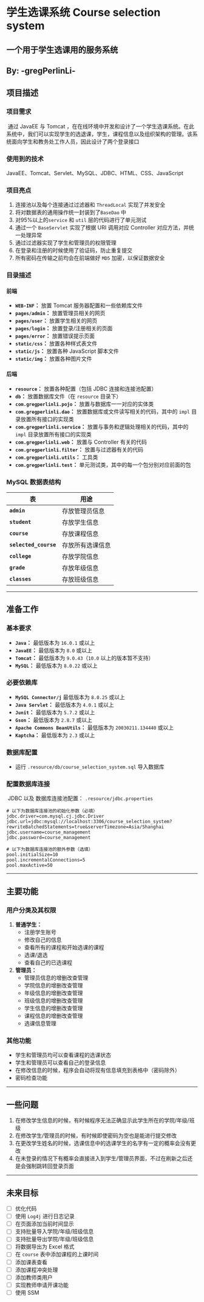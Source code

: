 # **学生选课系统 Course selection system**

## 一个用于学生选课用的服务系统

## By: -gregPerlinLi-

## 项目描述

### 项目需求

​	通过 JavaEE 与 Tomcat ，在在线环境中开发和设计了一个学生选课系统。在此系统中，我们可以实现学生的选退课，学生，课程信息以及组织架构的管理。该系统面向学生和教务处工作人员，因此设计了两个登录接口

### 使用到的技术

JavaEE、Tomcat、Servlet、MySQL、JDBC、HTML、CSS、JavaScript

### 项目亮点

1. 连接池以及每个连接通过过滤器和 `ThreadLocal` 实现了并发安全
2. 将对数据表的通用操作统一封装到了`BaseDao` 中
3. 对95%以上的`service` 和 `util` 层的代码进行了单元测试
4. 通过一个 `BaseServlet` 实现了根据 URI 调用对应 Controller 对应方法，并统一处理异常
5. 通过过滤器实现了学生和管理员的权限管理
6. 在登录和注册的时候使用了验证码，防止重复提交
7. 所有密码在传输之前均会在前端做好 `MD5` 加密，以保证数据安全

### 目录描述

#### 前端

- **`WEB-INF`：** 放置 Tomcat 服务器配置和一些依赖库文件
- **`pages/admin`：** 放置管理员相关的网页
- **`pages/user`：** 放置学生相关的网页
- **`pages/login`：** 放置登录/注册相关的页面
- **`pages/error`：** 放置错误提示页面
- **`static/css`：** 放置各种样式表文件
- **`static/js`：** 放置各种 JavaScript 脚本文件
- **`static/img`：** 放置各种图片文件

#### 后端

- **`resource`：** 放置各种配置（包括 JDBC 连接和连接池配置）
- **`db`：**  放置数据库文件（在 `resource` 目录下）
- **`com.gregperlinli.pojo`：** 放置与数据库一一对应的实体类
- **`com.gregperlinli.dao`：** 放置数据库或文件读写相关的代码，其中的 `impl` 目录放置所有接口的实现类
- **`com.gregperlinli.service`：** 放置与事务和逻辑处理相关的代码，其中的 `impl` 目录放置所有接口的实现类
- **`com.gregperlinli.web`：** 放置与 Controller 有关的代码
- **`com.gregperlinli.filter`：**  放置与过滤器有关的代码
- **`com.gregperlinli.utils`：** 工具类
- **`com.gregperlinli.test`：** 单元测试类，其中的每一个包分别对应前面的包

### MySQL 数据表结构

| 表                    | 用途             |
| --------------------- | ---------------- |
| **`admin`**           | 存放管理员信息   |
| **`student`**         | 存放学生信息     |
| **`course`**          | 存放课程信息     |
| **`selected_course`** | 存放所有选课信息 |
| **`college`**         | 存放学院信息     |
| **`grade`**           | 存放年级信息     |
| **`classes`**         | 存放班级信息     |

---

## 准备工作

### 基本要求

- **`Java`：** 最低版本为 `16.0.1` 或以上
- **`JavaEE`：** 最低版本为 `8.0` 或以上
- **`Tomcat`：** 最低版本为 `9.0.43`（`10.0` 以上的版本暂不支持）
- **`MySQL`：** 最低版本为 `8.0.22` 或以上

### 必要依赖库

- **`MySQL Connector/j`** 最低版本为 `8.0.25` 或以上
- **`Java Servlet`：** 最低版本为 `4.0.1` 或以上
- **`Junit`：** 最低版本为 `5.7.2` 或以上
- **`Gson`：** 最低版本为 `2.8.7` 或以上
- **`Apache Commons BeanUtils`：** 最低版本为 `20030211.134440` 或以上
- **`Kaptcha`：** 最低版本为 `2.3` 或以上

### 数据库配置

- 运行 `.resource/db/course_selection_system.sql` 导入数据库

### 配置数据库连接

​		JDBC 以及 数据库连接池配置： `.resource/jdbc.properties`

```properties
# 以下为数据库连接池的初始化参数（必填）
jdbc.driver=com.mysql.cj.jdbc.Driver
jdbc.url=jdbc:mysql://localhost:3306/course_selection_system?rewriteBatchedStatements=true&serverTimezone=Asia/Shanghai
jdbc.username=course_management
jdbc.password=course_management

# 以下为数据库连接池的额外参数（选填）
pool.initialSize=10
pool.incrementalConnections=5
pool.maxActive=50
```

---

## 主要功能

### 用户分类及其权限

1. **普通学生：**
	- 注册学生账号
	- 修改自己的信息
	- 查看所有的课程和开始选课的课程
	- 选课/退选
	- 查看自己的已选课程
2. **管理员：**
	- 管理员信息的增删改查管理
	- 学院信息的增删改查管理
	- 年级信息的增删改查管理
	- 班级信息的增删改查管理
	- 学生信息的增删改查管理
	- 课程信息的增删改查管理
	- 选课信息管理

### 其他功能

- 学生和管理员均可以查看课程的选课状态
- 学生和管理员可以查看自己的登录信息
- 在修改信息的时候，程序会自动将现有信息填充到表格中（密码除外）
- 密码检查功能

---

## 一些问题

1. 在修改学生信息的时候，有时候程序无法正确显示此学生所在的学院/年级/班级
2. 在修改学生/管理员的时候，有时候即使密码为空也是能进行提交修改
3. 在更改学生姓名的时候，选课信息中的选课学生的名字有一定的概率会没有更改
4. 在未登录的情况下有概率会直接进入到学生/管理员界面，不过在刷新之后还是会强制跳转回登录页面

---

## 未来目标

- [ ] 优化代码
- [ ] 使用 `Log4j` 进行日志记录
- [ ] 在页面添加当前时间显示
- [ ] 支持批量导入学院/年级/班级信息
- [ ] 支持批量导出学院/年级/班级信息
- [ ] 将数据导出为 Excel 格式
- [ ] 在 `course` 表中添加课程的上课时间
- [ ] 添加课表查看
- [ ] 添加课程冲突处理
- [ ] 添加教师类用户
- [ ] 实现教师申请开课功能
- [ ] 使用 SSM
